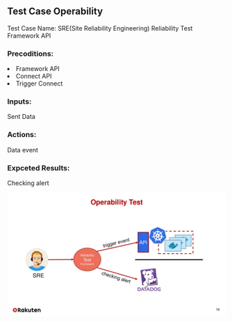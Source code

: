 ## Test Case Operability

Test Case Name: SRE(Site Reliability Engineering) Reliability Test Framework API


<H3>Precoditions:</H3> 
<li>Framework API</li>
<li>Connect API</li>
<li>Trigger Connect</li>

<H3>Inputs:</H3>  Sent Data 

<H3>Actions:</H3>  Data event

<H3>Expceted Results:</H3>  Checking alert

![Pic](ilities-testing-16-1024.jpg)
